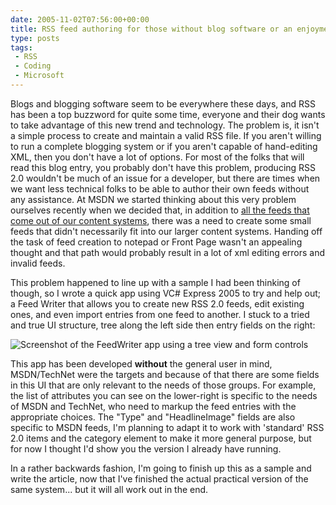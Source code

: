 ```yaml
---
date: 2005-11-02T07:56:00+00:00
title: RSS feed authoring for those without blog software or an enjoyment of typing angle brackets
type: posts
tags:
 - RSS
 - Coding
 - Microsoft
---
```

Blogs and blogging software seem to be everywhere these days, and RSS has been a top buzzword for quite some time, everyone and their dog wants to take advantage of this new trend and technology. The problem is, it isn't a simple process to create and maintain a valid RSS file. If you aren't willing to run a complete blogging system or if you aren't capable of hand-editing XML, then you don't have a lot of options. For most of the folks that will read this blog entry, you probably don't have this problem, producing RSS 2.0 wouldn't be much of an issue for a developer, but there are times when we want less technical folks to be able to author their own feeds without any assistance. At MSDN we started thinking about this very problem ourselves recently when we decided that, in addition to [all the feeds that come out of our content systems](http://msdn.microsoft.com/aboutmsdn/rss), there was a need to create some small feeds that didn't necessarily fit into our larger content systems. Handing off the task of feed creation to notepad or Front Page wasn't an appealing thought and that path would probably result in a lot of xml editing errors and invalid feeds.

This problem happened to line up with a sample I had been thinking of though, so I wrote a quick app using VC# Express 2005 to try and help out; a Feed Writer that allows you to create new RSS 2.0 feeds, edit existing ones, and even import entries from one feed to another. I stuck to a tried and true UI structure, tree along the left side then entry fields on the right:

![Screenshot of the FeedWriter app using a tree view and form controls](/images/rssapp.png)

This app has been developed **without** the general user in mind, MSDN/TechNet were the targets and because of that there are some fields in this UI that are only relevant to the needs of those groups. For example, the list of attributes you can see on the lower-right is specific to the needs of MSDN and TechNet, who need to markup the feed entries with the appropriate choices. The "Type" and "HeadlineImage" fields are also specific to MSDN feeds, I'm planning to adapt it to work with 'standard' RSS 2.0 items and the category element to make it more general purpose, but for now I thought I'd show you the version I already have running.

In a rather backwards fashion, I'm going to finish up this as a sample and write the article, now that I've finished the actual practical version of the same system... but it will all work out in the end.
